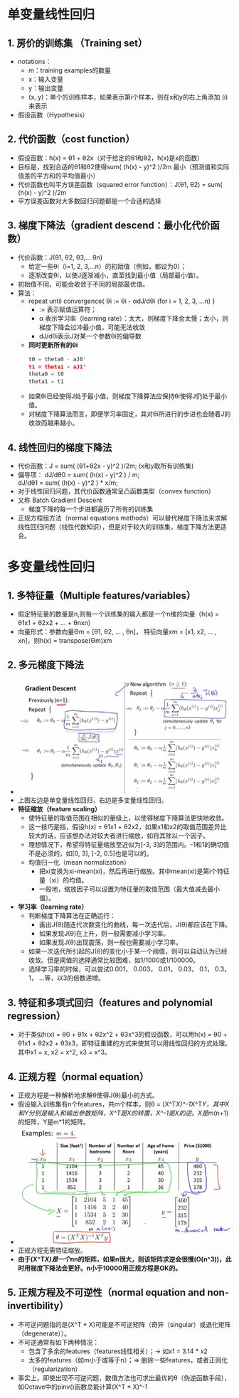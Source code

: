 # 单变量线性回归 
## 1. 房价的训练集 （Training set）
   + notations：
     + m：training examples的数量
     + x：输入变量
     + y：输出变量
     + (x, y)：单个的训练样本，如果表示第i个样本，则在x和y的右上角添加 (i) 来表示
   + 假设函数（Hypothesis）
## 2. 代价函数（cost function）
   + 假设函数：h(x) = θ1 + θ2x（对于给定的θ1和θ2，h(x)是x的函数）
   + 目标是，找到合适的θ1和θ2使得sum( (h(x) - y)^2 )/2m 最小（预测值和实际值差的平方和的平均值最小）
   + 代价函数也叫平方误差函数（squared error function）：J(θ1, θ2) = sum( (h(x) - y)^2 )/2m
   + 平方误差函数对大多数回归问题都是一个合适的选择
## 3. 梯度下降法（gradient descend：最小化代价函数）
   + 代价函数：J(θ1, θ2, θ3,... θn)
      + 给定一些θi（i=1, 2, 3,...n）的初始值（例如，都设为0）；
      + 逐渐改变θi，以使J逐渐减小，直至找到最小值（局部最小值）。
   + 初始值不同，可能会收敛于不同的局部最优值。
   + 算法：
      + repeat until convergence{
          θi := θi - αdJ/dθi  (for i = 1, 2, 3, ...n)
        }
         + := 表示赋值运算符；
         + α 表示学习率（learning rate）：太大，则梯度下降会太慢；太小，则梯度下降会过冲最小值，可能无法收敛
         + dJ/dθi表示J对某一个参数θi的偏导数
      + **同时更新所有的θi**  
         ```python
         t0 = theta0 - aJ0'
         t1 = theta1 - aJ1'
         theta0 = t0
         theta1 = t1
         ```
      + 如果θi已经使得J处于最小值，则梯度下降算法应保持θi使得J仍处于最小值。
      + 对梯度下降算法而言，即便学习率固定，其对θi所进行的步进也会随着J的收敛而越来越小。
## 4. 线性回归的梯度下降法
   + 代价函数：J = sum( (θ1+θ2x - y)^2 )/2m; (x和y取所有训练集)
   + 偏导项： dJ/dθ0 = sum( (h(x) - y)^2 ) / m;   
             dJ/dθ1 = sum( (h(x) - y)^2 ) * x/m;
   + 对于线性回归问题，其代价函数通常呈凸函数类型（convex function）
   + 又称 Batch Gradient Descent
      + 梯度下降的每一个步进都遍历了所有的训练集
   + 正规方程组方法（normal equations methods）可以替代梯度下降法来求解线性回归问题（线性代数知识），但是对于较大的训练集，梯度下降方法更适合。   
# 多变量线性回归
## 1. 多特征量（Multiple features/variables）
   + 假定特征量的数量是n,则每一个训练集的输入都是一个n维的向量（h(x) = θ1x1 + θ2x2 + ... + θnxn）
   + 向量形式：参数向量Θm = [θ1, θ2, ... , θn]， 特征向量xm = [x1, x2, ... , xn]，则h(x) = transpose(Θm)xm
## 2. 多元梯度下降法
   +  ![image](https://github.com/Ryan-Chuang/DL_IMGS/blob/master/%E6%A2%AF%E5%BA%A6%E4%B8%8B%E9%99%8D%E7%AE%97%E6%B3%95.PNG)
   + 上图左边是单变量线性回归，右边是多变量线性回归。
   + **特征缩放（feature scaling）**
      + 使特征量的取值范围在相似的量级上，以使得梯度下降算法更快地收敛。
      + 这一技巧是指，假设h(x) = θ1x1 + θ2x2，如果x1和x2的取值范围差异比较大的话，应该想办法对较大者进行缩放，如将其除以一个因子。
      + 理想情况下，希望将特征量缩放至近似为[-3, 3]的范围内。-1和1的确切值不是必须的，如[0, 3], [-2, 0.5]也是可以的。
      + 均值归一化（mean normalization）
         + 把xi变换为xi-mean(xi)，然后再进行缩放。其中mean(xi)是第i个特征量（xi）的均值。
         + 一般地，缩放因子可以设置为特征量的取值范围（最大值减去最小值）。
   + **学习率（learning rate）**
      + 判断梯度下降算法在正确运行：
         + 画出J(θ)随迭代次数变化的曲线，每一次迭代后，J(θ)都应该在下降。
         + 如果发现J(θ)在上升，则一般需要减小学习率。
         + 如果发现J(θ)出现震荡，则一般也需要减小学习率。
      + 如果一次迭代所引起的J(θ)的变化小于某一个阈值，则可以自动认为已经收敛。但是阈值的选择通常比较困难，如1/1000或1/100000。
      + 选择学习率的时候，可以尝试0.001， 0.003， 0.01， 0.03， 0.1， 0.3， 1， ...等，以3的倍数递增。
## 3. 特征和多项式回归（features and polynomial regression）
   + 对于类似h(x) = θ0 + θ1x + θ2x^2 + θ3x^3的假设函数，可以用h(x) = θ0 + θ1x1 + θ2x2 + θ3x3，即特征重建的方式来使其可以用线性回归的方式处理。其中x1 = x, x2 = x^2, x3 = x^3。
## 4. 正规方程（normal equation）
   + 正规方程是一种解析地求解θ使得J(θ)最小的方式。
   + 假设输入训练集有n个features，共m个样本，则θ = (X^T*X)^-1*X^T*Y，其中X和Y分别是输入和输出参数矩阵，X^T是X的转置，X^-1是X的逆。X是m*(n+1)的矩阵，Y是m*1的矩阵。
   + ![image](https://github.com/Ryan-Chuang/DL_IMGS/blob/master/%E6%AD%A3%E8%A7%84%E6%96%B9%E7%A8%8B.png)
   + 正规方程无需特征缩放。
   + **由于(X^T*X)是一个n*n的矩阵，如果n很大，则该矩阵求逆会很慢(O(n^3))，此时用梯度下降法会更好。n小于10000用正规方程是OK的。**
## 5. 正规方程及不可逆性（normal equation and non-invertibility）
   + 不可逆问题指的是(X^T * X)可能是不可逆矩阵（奇异（singular）或退化矩阵（degenerate））。
   + 不可逆通常有如下两种情况：
      + 包含了多余的features（features线性相关）；-> 如x1 = 3.14 * x2
      + 太多的features（如m小于或等于n）；=> 删除一些features，或者正则化（regularization）
   + 事实上，即使出现不可逆问题，数值方法也可求出最优的θ（伪逆函数手段），如Octave中的pinv()函数总能计算(X^T * X)^-1
   
      
